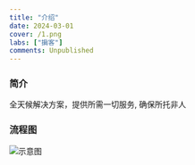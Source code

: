 ```yaml
---
title: "介绍"
date: 2024-03-01
cover: /1.png
labs: ["掮客"]
comments: Unpublished
---
```



### 简介

全天候解决方案，提供所需一切服务, 确保所托非人




### 流程图


![示意图](https://cdn.discordapp.com/attachments/1068593243815677983/1207976029591699487/1920_x_1080_px.png?ex=65e19a58&is=65cf2558&hm=fb7fa8e6ae6db297398d014f9aafbaae0be1a0dda9cad672763ce67899e3a787&)

